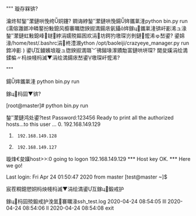"""
璇存槑锛?

瀹炵幇鍫″瀿鏈哄悗绔姛鑳?
鐧诲綍鍫″瀿鏈哄悗鍚姩鑴氭湰python bin.py  run
(濡傛灉鎯冲疄鐜扮敤鎴风櫥褰曞牎鍨掓満鍚庡氨鑷姩鎵ц鑴氭湰锛屽彲浠ュ湪鍫″瀿鏈虹敤鎴峰鐩綍涓嬬殑鏂囦欢涓坊鍔犳墽琛岃剼鏈懡浠ゅ嵆鍙?
鍙婂湪/home/test/.bashrc涓柊澧瀙ython /opt/baoleiji/crazyeye_manager.py run鍗冲彲
)
鍙互鐪嬪埌璇ュ牎鍨掓満璐﹀彿鎺堟潈鐨勪富鏈哄垪琛?
閫夋嫨涓绘満鍒楄〃杩炴帴杩滅▼涓绘満鍚庡嵆鍙墽琛屽懡浠?

"""




鍚姩鑴氭湰
python bin.py  run

鎵ц杩囩▼锛?

[root@master]# python bin.py  run   


鍫″瀿鏈鸿处鍙?test
Password:123456
Ready to print all the authorized hosts...to this user ...
0.      192.168.149.129
1.      192.168.149.128
2.      192.168.149.127
璇烽€夋嫨host>>:0
going to logon  192.168.149.129
*** Host key OK.
*** Here we go!

Last login: Fri Apr 24 01:50:47 2020 from master
[test@master ~]$

宸茬粡鎴愬姛杩炴帴杩滅▼涓绘満鍙互鎵ц鍛戒护

鎵ц杩囩殑鍛戒护浼氳褰曞湪ssh_test.log
2020-04-24 08:54:05   lll
2020-04-24 08:54:06   ll
2020-04-24 08:54:08   exit
